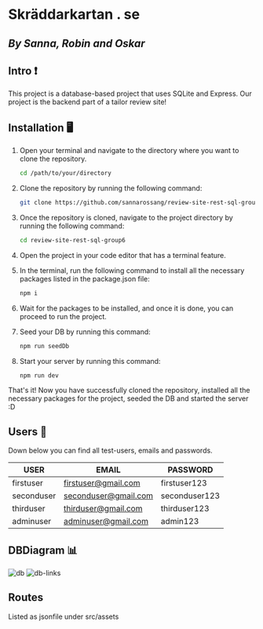 # Skräddarkartan . se
## _By Sanna, Robin and Oskar_
## Intro ❗

This project is a database-based project that uses SQLite and Express. Our project is the backend part of a tailor review site! 

## Installation 🖥️
1. Open your terminal and navigate to the directory where you want to clone the repository.
    ```bash
    cd /path/to/your/directory
    ```
2. Clone the repository by running the following command:
    ```bash
    git clone https://github.com/sannarossang/review-site-rest-sql-group6.git
    ```
3. Once the repository is cloned, navigate to the project directory by running the following command:
    ```bash
    cd review-site-rest-sql-group6
    ```
4. Open the project in your code editor that has a terminal feature.
5. In the terminal, run the following command to install all the necessary packages listed in the package.json file:
    ```bash
    npm i
    ```
6. Wait for the packages to be installed, and once it is done, you can proceed to run the project.

7. Seed your DB by running this command:
    ```bash
    npm run seedDb
    ```

8. Start your server by running this command:
    ```bash
    npm run dev
    ```
    

That's it! Now you have successfully cloned the repository, installed all the necessary packages for the project, seeded the DB and started the server :D

## Users 👤

Down below you can find all test-users, emails and passwords.

| USER | EMAIL | PASSWORD |
| ------ | ------ | ------ |
| firstuser | firstuser@gmail.com | firstuser123 |
| seconduser | seconduser@gmail.com | seconduser123 |
| thirduser | thirduser@gmail.com | thirduser123 |
| adminuser | adminuser@gmail.com | admin123 |

## DBDiagram 📊

![db](https://osody.se/db.png)
![db-links](https://osody.se/db-links.png)

## Routes
Listed as jsonfile under src/assets
